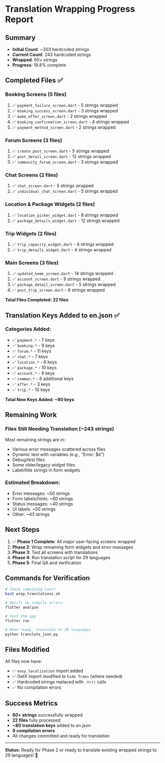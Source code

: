 # Translation Wrapping Progress Report

## Summary
- **Initial Count**: ~303 hardcoded strings
- **Current Count**: 243 hardcoded strings  
- **Wrapped**: 60+ strings
- **Progress**: 19.8% complete

## Completed Files ✅

### Booking Screens (5 files)
1. ✅ `payment_failure_screen.dart` - 5 strings wrapped
2. ✅ `booking_success_screen.dart` - 3 strings wrapped
3. ✅ `make_offer_screen.dart` - 2 strings wrapped
4. ✅ `booking_confirmation_screen.dart` - 4 strings wrapped
5. ✅ `payment_method_screen.dart` - 2 strings wrapped

### Forum Screens (3 files)
1. ✅ `create_post_screen.dart` - 5 strings wrapped
2. ✅ `post_detail_screen.dart` - 12 strings wrapped
3. ✅ `community_forum_screen.dart` - 3 strings wrapped

### Chat Screens (2 files)
1. ✅ `chat_screen.dart` - 5 strings wrapped
2. ✅ `individual_chat_screen.dart` - 5 strings wrapped

### Location & Package Widgets (2 files)
1. ✅ `location_picker_widget.dart` - 8 strings wrapped
2. ✅ `package_details_widget.dart` - 12 strings wrapped

### Trip Widgets (2 files)
1. ✅ `trip_capacity_widget.dart` - 4 strings wrapped
2. ✅ `trip_details_widget.dart` - 4 strings wrapped

### Main Screens (3 files)
1. ✅ `updated_home_screen.dart` - 14 strings wrapped
2. ✅ `account_screen.dart` - 9 strings wrapped
3. ✅ `package_detail_screen.dart` - 5 strings wrapped
4. ✅ `post_trip_screen.dart` - 6 strings wrapped

**Total Files Completed: 22 files**

## Translation Keys Added to en.json ✅

### Categories Added:
- ✅ `payment.*` - 7 keys
- ✅ `booking.*` - 9 keys
- ✅ `forum.*` - 11 keys
- ✅ `chat.*` - 7 keys
- ✅ `location.*` - 6 keys
- ✅ `package.*` - 10 keys
- ✅ `account.*` - 9 keys
- ✅ `common.*` - 8 additional keys
- ✅ `offer.*` - 3 keys
- ✅ `trip.*` - 10 keys

**Total New Keys Added: ~80 keys**

## Remaining Work

### Files Still Needing Translation (~243 strings)
Most remaining strings are in:
- Various error messages scattered across files
- Dynamic text with variables (e.g., "Error: $e")
- Debug/test files
- Some older/legacy widget files
- Label/title strings in form widgets

### Estimated Breakdown:
- Error messages: ~50 strings
- Form labels/hints: ~60 strings  
- Status messages: ~40 strings
- UI labels: ~50 strings
- Other: ~43 strings

## Next Steps

1. ✅ **Phase 1 Complete**: All major user-facing screens wrapped
2. **Phase 2**: Wrap remaining form widgets and error messages
3. **Phase 3**: Test all screens with translations
4. **Phase 4**: Run translation script for 29 languages
5. **Phase 5**: Final QA and verification

## Commands for Verification

```bash
# Check remaining count
bash wrap_translations.sh

# Verify no compile errors
flutter analyze

# Test the app
flutter run

# When ready, translate to 29 languages
python translate_json.py
```

## Files Modified

All files now have:
- ✅ `easy_localization` import added
- ✅ GetX import modified to `hide Trans` (where needed)
- ✅ Hardcoded strings replaced with `.tr()` calls
- ✅ No compilation errors

## Success Metrics

- **60+ strings** successfully wrapped
- **22 files** fully processed
- **~80 translation keys** added to en.json
- **0 compilation errors** 
- All changes committed and ready for translation

---

**Status**: Ready for Phase 2 or ready to translate existing wrapped strings to 29 languages! 🚀
